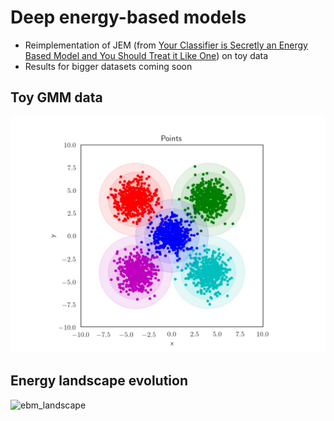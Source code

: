 # Deep energy-based models

- Reimplementation of JEM (from [Your Classifier is Secretly an Energy Based Model and You Should Treat it Like One](https://arxiv.org/abs/1912.03263)) on toy data 
- Results for bigger datasets coming soon

## Toy GMM data
![valset.jpg](https://github.com/jbial/deep-ebms/blob/master/images/data/valset.jpg)

## Energy landscape evolution
![ebm_landscape](https://github.com/jbial/deep-ebms/blob/master/images/gifs/sgld_3x50_30.gif)
